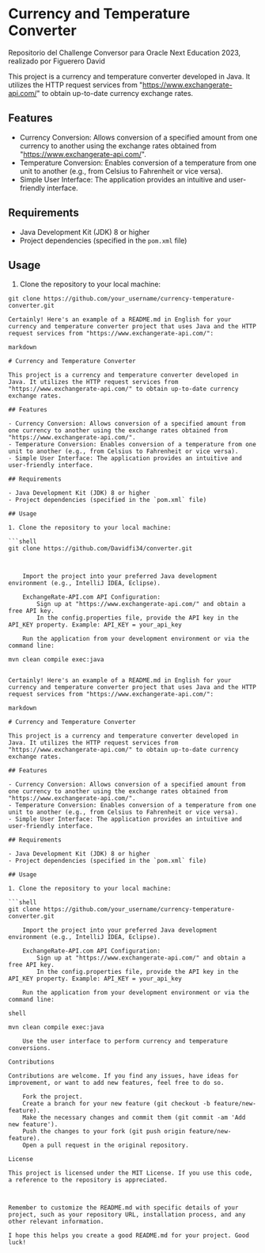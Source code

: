 # Currency and Temperature Converter

Repositorio del Challenge Conversor para Oracle Next Education 2023, realizado por Figuerero David


This project is a currency and temperature converter developed in Java. It utilizes the HTTP request services from "https://www.exchangerate-api.com/" to obtain up-to-date currency exchange rates.

## Features

- Currency Conversion: Allows conversion of a specified amount from one currency to another using the exchange rates obtained from "https://www.exchangerate-api.com/".
- Temperature Conversion: Enables conversion of a temperature from one unit to another (e.g., from Celsius to Fahrenheit or vice versa).
- Simple User Interface: The application provides an intuitive and user-friendly interface.

## Requirements

- Java Development Kit (JDK) 8 or higher
- Project dependencies (specified in the `pom.xml` file)

## Usage

1. Clone the repository to your local machine:

```shell
git clone https://github.com/your_username/currency-temperature-converter.git

Certainly! Here's an example of a README.md in English for your currency and temperature converter project that uses Java and the HTTP request services from "https://www.exchangerate-api.com/":

markdown

# Currency and Temperature Converter

This project is a currency and temperature converter developed in Java. It utilizes the HTTP request services from "https://www.exchangerate-api.com/" to obtain up-to-date currency exchange rates.

## Features

- Currency Conversion: Allows conversion of a specified amount from one currency to another using the exchange rates obtained from "https://www.exchangerate-api.com/".
- Temperature Conversion: Enables conversion of a temperature from one unit to another (e.g., from Celsius to Fahrenheit or vice versa).
- Simple User Interface: The application provides an intuitive and user-friendly interface.

## Requirements

- Java Development Kit (JDK) 8 or higher
- Project dependencies (specified in the `pom.xml` file)

## Usage

1. Clone the repository to your local machine:

```shell
git clone https://github.com/Davidfi34/converter.git



    Import the project into your preferred Java development environment (e.g., IntelliJ IDEA, Eclipse).

    ExchangeRate-API.com API Configuration:
        Sign up at "https://www.exchangerate-api.com/" and obtain a free API key.
        In the config.properties file, provide the API key in the API_KEY property. Example: API_KEY = your_api_key

    Run the application from your development environment or via the command line:

mvn clean compile exec:java


Certainly! Here's an example of a README.md in English for your currency and temperature converter project that uses Java and the HTTP request services from "https://www.exchangerate-api.com/":

markdown

# Currency and Temperature Converter

This project is a currency and temperature converter developed in Java. It utilizes the HTTP request services from "https://www.exchangerate-api.com/" to obtain up-to-date currency exchange rates.

## Features

- Currency Conversion: Allows conversion of a specified amount from one currency to another using the exchange rates obtained from "https://www.exchangerate-api.com/".
- Temperature Conversion: Enables conversion of a temperature from one unit to another (e.g., from Celsius to Fahrenheit or vice versa).
- Simple User Interface: The application provides an intuitive and user-friendly interface.

## Requirements

- Java Development Kit (JDK) 8 or higher
- Project dependencies (specified in the `pom.xml` file)

## Usage

1. Clone the repository to your local machine:

```shell
git clone https://github.com/your_username/currency-temperature-converter.git

    Import the project into your preferred Java development environment (e.g., IntelliJ IDEA, Eclipse).

    ExchangeRate-API.com API Configuration:
        Sign up at "https://www.exchangerate-api.com/" and obtain a free API key.
        In the config.properties file, provide the API key in the API_KEY property. Example: API_KEY = your_api_key

    Run the application from your development environment or via the command line:

shell

mvn clean compile exec:java

    Use the user interface to perform currency and temperature conversions.

Contributions

Contributions are welcome. If you find any issues, have ideas for improvement, or want to add new features, feel free to do so.

    Fork the project.
    Create a branch for your new feature (git checkout -b feature/new-feature).
    Make the necessary changes and commit them (git commit -am 'Add new feature').
    Push the changes to your fork (git push origin feature/new-feature).
    Open a pull request in the original repository.

License

This project is licensed under the MIT License. If you use this code, a reference to the repository is appreciated.



Remember to customize the README.md with specific details of your project, such as your repository URL, installation process, and any other relevant information.

I hope this helps you create a good README.md for your project. Good luck!


